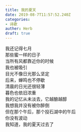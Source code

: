 ```yaml
---  
title: 我的夏天  
date: 2019-08-7T11:57:52.240Z  
categories:  
- 诗歌  
auther: Herb   
draft: true
---  
```

我还记得七月  
那些蜜一样的日子  
当所有风都靠近你的时候  
我也被吸引  
目光不像日光那么坚定    
后来，蝉鸣也不停歇  
清晨的日光还很轻薄  
暮色也依旧浓重  
我的记忆从未淡去，它越酿越醇    
我想我并没有被你醉倒  
但在那个午后，那个投石湖中的午后  
你没有波动  
我知道，我的夏天过去了  
